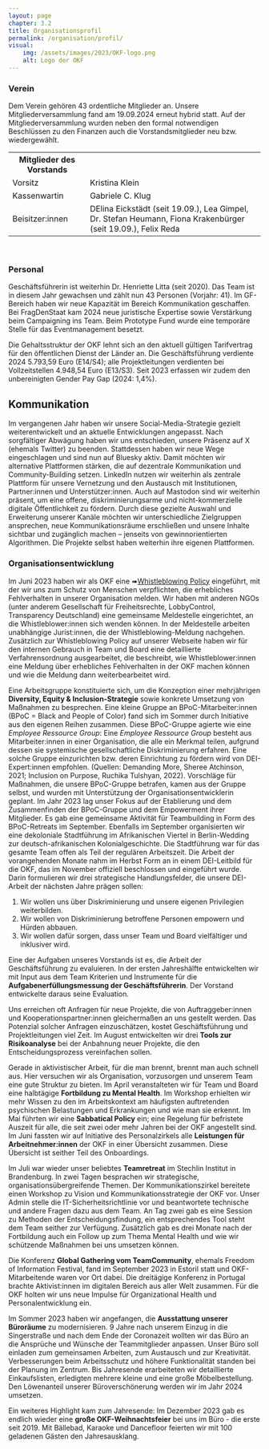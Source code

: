 ```yaml
---
layout: page
chapter: 3.2
title: Organisationsprofil
permalink: /organisation/profil/
visual:
    img: /assets/images/2023/OKF-logo.png
    alt: Logo der OKF
---
```


### Verein 

Dem Verein gehören 43 ordentliche Mitglieder an. Unsere Mitgliederversammlung fand am 19.09.2024 erneut hybrid statt. Auf der Mitgliederversammlung wurden neben den formal notwendigen Beschlüssen zu den Finanzen auch die Vorstandsmitglieder neu bzw. wiedergewählt.

<table width="600">
  <tr>
    <th>Mitglieder des Vorstands</th>
  </tr>
  <tr>
    <td>Vorsitz</td>
    <td>Kristina Klein</td>
  </tr>
  <tr>
    <td>Kassenwartin</td>
    <td>Gabriele C. Klug</td>
  </tr>
  <tr>
    <td>Beisitzer:innen</td>
    <td>DElina Eickstädt (seit 19.09.), Lea Gimpel, Dr. Stefan Heumann, Fiona Krakenbürger (seit 19.09.), Felix Reda</td>
  </tr>
 
 </table>

<br>

### Personal 

Geschäftsführerin ist weiterhin Dr. Henriette Litta (seit 2020). Das Team ist in diesem Jahr gewachsen und zählt nun 43 Personen (Vorjahr: 41). Im GF-Bereich haben wir neue Kapazität im Bereich Kommunikation geschaffen. Bei FragDenStaat kam 2024 neue juristische Expertise sowie Verstärkung beim Campaigning ins Team. Beim Prototype Fund wurde eine temporäre Stelle für das Eventmanagement besetzt.

Die Gehaltsstruktur der OKF lehnt sich an den aktuell gültigen Tarifvertrag für den öffentlichen Dienst der Länder an. Die Geschäftsführung verdiente 2024 5.793,59 Euro (E14/S4); alle Projektleitungen verdienten bei Vollzeitstellen 4.948,54 Euro (E13/S3). Seit 2023 erfassen wir zudem den unbereinigten Gender Pay Gap (2024: 1,4%).

## Kommunikation

Im vergangenen Jahr haben wir unsere Social-Media-Strategie gezielt weiterentwickelt und an aktuelle Entwicklungen angepasst. Nach sorgfältiger Abwägung haben wir uns entschieden, unsere Präsenz auf X (ehemals Twitter) zu beenden. Stattdessen haben wir neue Wege eingeschlagen und sind nun auf Bluesky aktiv. Damit möchten wir alternative Plattformen stärken, die auf dezentrale Kommunikation und Community-Building setzen. LinkedIn nutzen wir weiterhin als zentrale Plattform für unsere Vernetzung und den Austausch mit Institutionen, Partner:innen und Unterstützer:innen. Auch auf Mastodon sind wir weiterhin präsent, um eine offene, diskriminierungsarme und nicht-kommerzielle digitale Öffentlichkeit zu fördern. Durch diese gezielte Auswahl und Erweiterung unserer Kanäle möchten wir unterschiedliche Zielgruppen ansprechen, neue Kommunikationsräume erschließen und unsere Inhalte sichtbar und zugänglich machen – jenseits von gewinnorientierten Algorithmen. Die Projekte selbst haben weiterhin ihre eigenen Plattformen.

### Organisationsentwicklung

Im Juni 2023 haben wir als OKF eine ➠[Whistleblowing Policy](https://okfn.de/blog/2023/07/whistleblowingpolicy/) eingeführt, mit der wir uns zum Schutz von Menschen verpflichten, die erhebliches Fehlverhalten in unserer Organisation melden. Wir haben mit anderen NGOs (unter anderem Gesellschaft für Freiheitsrechte, LobbyControl, Transparency Deutschland) eine gemeinsame Meldestelle eingerichtet, an die Whistleblower:innen sich wenden können. In der Meldestelle arbeiten unabhängige Jurist:innen, die der Whistleblowing-Meldung nachgehen. Zusätzlich zur Whistleblowing Policy auf unserer Webseite haben wir für den internen Gebrauch in Team und Board eine detaillierte Verfahrensordnung ausgearbeitet, die beschreibt, wie Whistleblower:innen eine Meldung über erhebliches Fehlverhalten in der OKF machen können und wie die Meldung dann weiterbearbeitet wird.

Eine Arbeitsgruppe konstituierte sich, um die Konzeption einer mehrjährigen **Diversity, Equity & Inclusion-Strategie** sowie konkrete Umsetzung von Maßnahmen zu besprechen. Eine kleine Gruppe an BPoC-Mitarbeiter:innen (BPoC = Black and People of Color) fand sich im Sommer durch Initiative aus den eigenen Reihen zusammen. Diese BPoC-Gruppe agierte wie eine *Employee Ressource Group*: Eine *Employee Ressource Group* besteht aus Mitarbeiter:innen in einer Organisation, die alle ein Merkmal teilen, aufgrund dessen sie systemische gesellschaftliche Diskriminierung erfahren. Eine solche Gruppe einzurichten bzw. deren Einrichtung zu fördern wird von DEI-Expert:innen empfohlen. (Quellen: Demanding More, Sheree Atchinson, 2021; Inclusion on Purpose, Ruchika Tulshyan, 2022). Vorschläge für Maßnahmen, die unsere BPoC-Gruppe betrafen, kamen aus der Gruppe selbst, und wurden mit Unterstützung der Organisationsentwicklerin geplant. Im Jahr 2023 lag unser Fokus auf der Etablierung und dem Zusammenfinden der BPoC-Gruppe und dem Empowerment ihrer Mitglieder. Es gab eine gemeinsame Aktivität für Teambuilding in Form des BPoC-Retreats im September. Ebenfalls im September organisierten wir eine dekoloniale Stadtführung im Afrikanischen Viertel in Berlin-Wedding zur deutsch-afrikanischen Kolonialgeschichte. Die Stadtführung war für das gesamte Team offen als Teil der regulären Arbeitszeit. Die Arbeit der vorangehenden Monate nahm im Herbst Form an in einem DEI-Leitbild für die OKF, das im November offiziell beschlossen und eingeführt wurde. Darin formulieren wir drei strategische Handlungsfelder, die unsere DEI-Arbeit der nächsten Jahre prägen sollen:

1.	Wir wollen uns über Diskriminierung und unsere eigenen Privilegien weiterbilden. 
2.	Wir wollen von Diskriminierung betroffene Personen empowern und Hürden abbauen.
3.	Wir wollen dafür sorgen, dass unser Team und Board vielfältiger und inklusiver wird.

Eine der Aufgaben unseres Vorstands ist es, die Arbeit der Geschäftsführung zu evaluieren. In der ersten Jahreshälfte entwickelten wir mit Input aus dem Team Kriterien und Instrumente für die **Aufgabenerfüllungsmessung der Geschäftsführerin**. Der Vorstand entwickelte daraus seine Evaluation.

Uns erreichen oft Anfragen für neue Projekte, die von Auftraggeber:innen und Kooperationspartner:innen gleichermaßen an uns gestellt werden. Das Potenzial solcher Anfragen einzuschätzen, kostet Geschäftsführung und Projektleitungen viel Zeit. Im August entwickelten wir drei **Tools zur Risikoanalyse** bei der Anbahnung neuer Projekte, die den Entscheidungsprozess vereinfachen sollen.

Gerade in aktivistischer Arbeit, für die man brennt, brennt man auch schnell aus. Hier versuchen wir als Organisation, vorzusorgen und unserem Team eine gute Struktur zu bieten. Im April veranstalteten wir für Team und Board eine halbtägige **Fortbildung zu Mental Health**. Im Workshop erhielten wir mehr Wissen zu den im Arbeitskontext am häufigsten auftretenden psychischen Belastungen und Erkrankungen und wie man sie erkennt. Im Mai führten wir eine **Sabbatical Policy** ein; eine Regelung für befristete Auszeit für alle, die seit zwei oder mehr Jahren bei der OKF angestellt sind. Im Juni fassten wir auf Initiative des Personalzirkels alle **Leistungen für Arbeitnehmer:innen** der OKF in einer Übersicht zusammen. Diese Übersicht ist seither Teil des Onboardings.

Im Juli war wieder unser beliebtes **Teamretreat** im Stechlin Institut in Brandenburg. In zwei Tagen besprachen wir strategische, organisationsübergreifende Themen. Der Kommunikationszirkel bereitete einen Workshop zu Vision und Kommunikationsstrategie der OKF vor. Unser Admin stelle die IT-Sicherheitsrichtlinie vor und beantwortete technische und andere Fragen dazu aus dem Team. An Tag zwei gab es eine Session zu Methoden der Entscheidungsfindung, ein entsprechendes Tool steht dem Team seither zur Verfügung. Zusätzlich gab es drei Monate nach der Fortbildung auch ein Follow up zum Thema Mental Health und wie wir schützende Maßnahmen bei uns umsetzen können. 

Die Konferenz **Global Gathering vom TeamCommunity**, ehemals Freedom of Information Festival, fand im September 2023 in Estoril statt und OKF-Mitarbeitende waren vor Ort dabei. Die dreitägige Konferenz in Portugal brachte Aktivist:innen im digitalen Bereich aus aller Welt zusammen. Für die OKF holten wir uns neue Impulse für Organizational Health und Personalentwicklung ein.

Im Sommer 2023 haben wir angefangen, die **Ausstattung unserer Büroräume** zu modernisieren. 9 Jahre nach unserem Einzug in die Singerstraße und nach dem Ende der Coronazeit wollten wir das Büro an die Ansprüche und Wünsche der Teammitglieder anpassen. Unser Büro soll einladen zum gemeinsamen Arbeiten, zum Austausch und zur Kreativität. Verbesserungen beim Arbeitsschutz und höhere Funktionalität standen bei der Planung im Zentrum. Bis Jahresende erarbeiteten wir detaillierte Einkaufslisten, erledigten mehrere kleine und eine große Möbelbestellung. Den Löwenanteil unserer Büroverschönerung werden wir im Jahr 2024 umsetzen.

Ein weiteres Highlight kam zum Jahresende: Im Dezember 2023 gab es endlich wieder eine **große OKF-Weihnachtsfeier** bei uns im Büro - die erste seit 2019. Mit Bällebad, Karaoke und Dancefloor feierten wir mit 100 geladenen Gästen den Jahresausklang.
